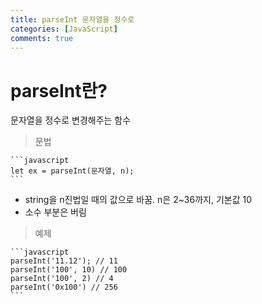 ```yaml
---
title: parseInt 문자열을 정수로
categories: [JavaScript]
comments: true
---
```


# parseInt란?

문자열을 정수로 변경해주는 함수

> 문법

    ```javascript
    let ex = parseInt(문자열, n);
    ```

- string을 n진법일 때의 값으로 바꿈. n은 2~36까지, 기본값 10
- 소수 부분은 버림

> 예제

    ```javascript
    parseInt('11.12'); // 11
    parseInt('100', 10) // 100
    parseInt('100', 2) // 4
    parseInt('0x100') // 256
    ```
